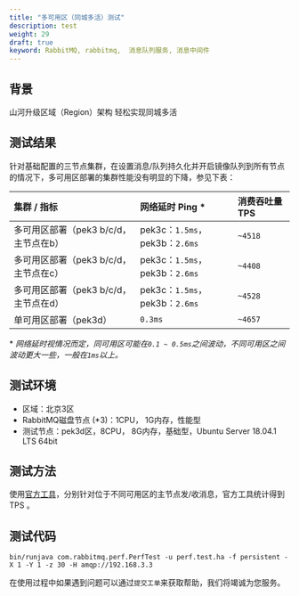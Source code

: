 ```yaml
---
title: "多可用区（同城多活）测试"
description: test
weight: 29
draft: true
keyword: RabbitMQ, rabbitmq,  消息队列服务, 消息中间件
---
```


## 背景

山河升级区域（Region）架构 轻松实现同城多活

## 测试结果

针对基础配置的三节点集群，在设置消息/队列持久化并开启镜像队列到所有节点的情况下，多可用区部署的集群性能没有明显的下降，参见下表：

| 集群 / 指标                           | 网络延时 Ping *                | 消费吞吐量 TPS |
| :------------------------------------ | :----------------------------- | :------------- |
| 多可用区部署（pek3 b/c/d，主节点在b） | pek3c：`1.5ms`，pek3b：`2.6ms` | `~4518`        |
| 多可用区部署（pek3 b/c/d，主节点在c） | pek3c：`1.5ms`，pek3b：`2.6ms` | `~4408`        |
| 多可用区部署（pek3 b/c/d，主节点在d） | pek3c：`1.5ms`，pek3b：`2.6ms` | `~4528`        |
| 单可用区部署（pek3d）                 | `0.3ms`                        | `~4657`        |

\* *网络延时视情况而定，同可用区可能在`0.1 ~ 0.5ms`之间波动，不同可用区之间波动更大一些，一般在`1ms`以上。*

## 测试环境

- 区域：北京3区
- RabbitMQ磁盘节点 (*3)：1CPU， 1G内存，性能型
- 测试节点：pek3d区，8CPU， 8G内存，基础型，Ubuntu Server 18.04.1 LTS 64bit

## 测试方法

使用[官方工具](https://github.com/rabbitmq/rabbitmq-perf-test/)，分别针对位于不同可用区的主节点发/收消息，官方工具统计得到TPS 。

## 测试代码

```
bin/runjava com.rabbitmq.perf.PerfTest -u perf.test.ha -f persistent -X 1 -Y 1 -z 30 -H amqp://192.168.3.3
```

在使用过程中如果遇到问题可以通过`提交工单`来获取帮助，我们将竭诚为您服务。